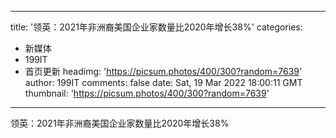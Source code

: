 
---
title: '领英：2021年非洲裔美国企业家数量比2020年增长38%'
categories: 
 - 新媒体
 - 199IT
 - 首页更新
headimg: 'https://picsum.photos/400/300?random=7639'
author: 199IT
comments: false
date: Sat, 19 Mar 2022 18:00:11 GMT
thumbnail: 'https://picsum.photos/400/300?random=7639'
---

<div>   
领英：2021年非洲裔美国企业家数量比2020年增长38%  
</div>
            